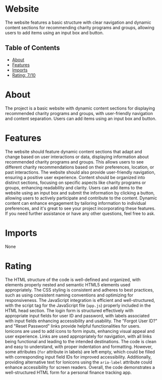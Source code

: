 # Website

The website features a basic structure with clear navigation and dynamic content sections for recommending charity programs and groups, allowing users to add items using an input box and button.

## Table of Contents

- [About](#about)
- [Features](#features)
- [Imports](#Imports)
- [Rating: 7/10](#Rating)

# About

The project is a basic website with dynamic content sections for displaying recommended charity programs and groups, with user-friendly navigation and content separation. Users can add items using an input box and button.

# Features

The website should feature dynamic content sections that adapt and change based on user interactions or data, displaying information about recommended charity programs and groups. This allows users to see different charity recommendations based on their preferences, location, or past interactions. The website should also provide user-friendly navigation, ensuring a positive user experience. Content should be organized into distinct sections, focusing on specific aspects like charity programs or groups, enhancing readability and clarity. Users can add items to the website using an input box and submit the information by clicking a button, allowing users to actively participate and contribute to the content. Dynamic content can enhance engagement by tailoring information to individual preferences, and it's great to see your project incorporating these features. If you need further assistance or have any other questions, feel free to ask.

# Imports

None

# Rating

The HTML structure of the code is well-defined and organized, with elements properly nested and semantic HTML5 elements used appropriately. The CSS styling is consistent and adheres to best practices, such as using consistent naming conventions and optimizing for responsiveness. The JavaScript integration is efficient and well-structured, with the script tag for the JavaScript file (`app.js`) properly included in the HTML head section.
The login form is structured effectively with appropriate input fields for user ID and password, with labels associated with input fields enhancing accessibility and usability. The "Forgot User ID?" and "Reset Password" links provide helpful functionalities for users. Ionicons are used to add icons to form inputs, enhancing visual appeal and user experience.
Links are used appropriately for navigation, with all links being functional and leading to the intended destinations. The code is clean and easy to understand, with proper indentation and formatting. However, some attributes (`for` attribute in labels) are left empty, which could be filled with corresponding input field IDs for improved accessibility. Additionally, providing alternative text for Ionicons using the `aria-label` attribute could enhance accessibility for screen readers. Overall, the code demonstrates a well-structured HTML form for a personal finance tracking app.

